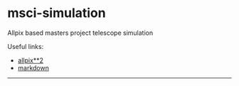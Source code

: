 # msci-simulation

Allpix based masters project telescope simulation

Useful links:
 - [allpix**2](https://allpix-squared.docs.cern.ch/docs/)
 - [markdown](https://www.google.com/search?client=safari&rls=en&q=github+markdown+cheat+sheet&ie=UTF-8&oe=UTF-8)

---

